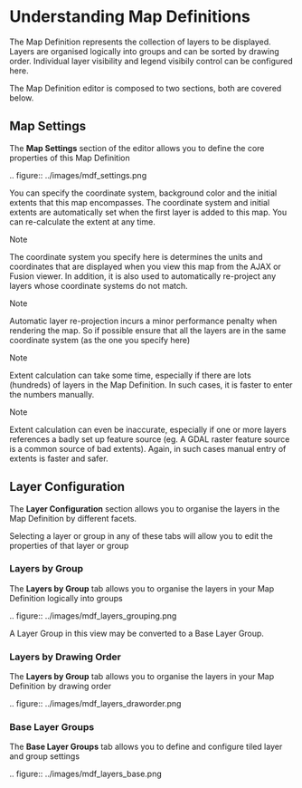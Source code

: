 # Understanding Map Definitions

The Map Definition represents the collection of layers to be displayed. Layers are organised logically into 
groups and can be sorted by drawing order. Individual layer visibility and legend visibily control can be 
configured here.

The Map Definition editor is composed to two sections, both are covered below.

## Map Settings

The **Map Settings** section of the editor allows you to define the core properties of this Map Definition

.. figure:: ../images/mdf_settings.png

You can specify the coordinate system, background color and the initial extents that this map encompasses. The
coordinate system and initial extents are automatically set when the first layer is added to this map. You can
re-calculate the extent at any time.

> [!NOTE]
> The coordinate system you specify here is determines the units and coordinates that are displayed when you 
> view this map from the AJAX or Fusion viewer. In addition, it is also used to automatically re-project 
> any layers whose coordinate systems do not match. 
    
> [!NOTE]
> Automatic layer re-projection incurs a minor performance penalty when rendering the map. So if possible
> ensure that all the layers are in the same coordinate system (as the one you specify here)
    
> [!NOTE]
> Extent calculation can take some time, especially if there are lots (hundreds) of layers in the Map Definition.
> In such cases, it is faster to enter the numbers manually.
    
> [!NOTE]
> Extent calculation can even be inaccurate, especially if one or more layers references a badly set up feature
> source (eg. A GDAL raster feature source is a common source of bad extents). Again, in such cases manual
> entry of extents is faster and safer.

## Layer Configuration

The **Layer Configuration** section allows you to organise the layers in the Map Definition by different facets.

Selecting a layer or group in any of these tabs will allow you to edit the properties of that layer or group

### Layers by Group

The **Layers by Group** tab allows you to organise the layers in your Map Definition logically into groups

.. figure:: ../images/mdf_layers_grouping.png

A Layer Group in this view may be converted to a Base Layer Group.

### Layers by Drawing Order

The **Layers by Group** tab allows you to organise the layers in your Map Definition by drawing order

.. figure:: ../images/mdf_layers_draworder.png

### Base Layer Groups

The **Base Layer Groups** tab allows you to define and configure tiled layer and group settings

.. figure:: ../images/mdf_layers_base.png